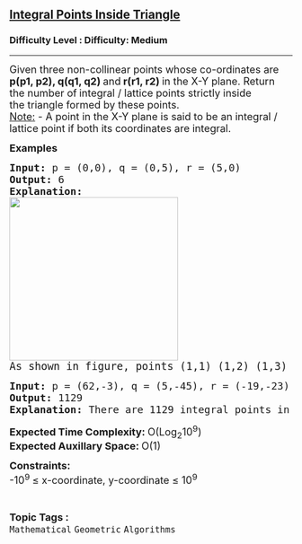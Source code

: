 <h2><a href="https://www.geeksforgeeks.org/problems/integral-points-in-triangle5026/0">Integral Points Inside Triangle</a></h2><h3>Difficulty Level : Difficulty: Medium</h3><hr><div class="problems_problem_content__Xm_eO"><p><span style="font-size: 18px;">Given three non-collinear points whose co-ordinates are <strong>p(p1, p2), q(q1, q2) </strong>and<strong> r(r1, r2) </strong>in the X-Y plane. Return the number of<strong> </strong>integral / lattice points strictly inside the&nbsp;triangle&nbsp;formed by these points.<br><span style="text-decoration: underline;">Note:</span> - A point in the X-Y plane is said to be an integral / lattice point if both its coordinates are integral.</span></p>
<p><span style="font-size: 18px;"><strong>Examples</strong></span></p>
<pre><span style="font-size: 18px;"><strong>Input: </strong>p = (0,0), q = (0,5), r = (5,0)
<strong>Output: </strong>6
<strong>Explanation: <br><img src="https://media.geeksforgeeks.org/img-practice/prod/addEditProblem/705472/Web/Other/blobid1_1718772838.jpg" width="300" height="291"><br></strong></span><span style="font-size: 14pt;">As shown in figure, points (1,1) (1,2) (1,3) (2,1) (2,2) and (3,1) are the integral points inside the triangle. So total 6 are there.</span></pre>
<pre><span style="font-size: 18px;"><strong>Input: </strong>p = (62,-3), q = (5,-45), r = (-19,-23)
<strong>Output: </strong>1129
<strong>Explanation: </strong>There are 1129 integral points in the triangle formed by p, q and r.</span></pre>
<p><span style="font-size: 18px;"><strong>Expected Time Complexity:&nbsp;</strong>O(Log<sub>2</sub>10<sup>9</sup>)<br><strong>Expected Auxillary Space:&nbsp;</strong>O(1)</span></p>
<p><span style="font-size: 18px;"><strong>Constraints:</strong><br>-10<sup>9&nbsp;</sup>≤ x-coordinate, y-coordinate ≤&nbsp;10<sup>9</sup></span></p></div><br><p><span style=font-size:18px><strong>Topic Tags : </strong><br><code>Mathematical</code>&nbsp;<code>Geometric</code>&nbsp;<code>Algorithms</code>&nbsp;